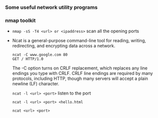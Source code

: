 ### Some useful network utility programs


### nmap toolkit

- `nmap -sS -T4 <url> or <ipaddress>`
  scan all the opening ports

- Ncat is a general-purpose command-line tool for reading, writing, redirecting, and encrypting data across a network.
  ```
  ncat -C www.google.com 80
  GET / HTTP/1.0
  ```
  The -C option turns on CRLF replacement, which replaces any line endings you type with CRLF. CRLF line endings are required by many protocols, including HTTP, though many servers will accept a plain newline (LF) character.

  `ncat -l <url> <port>`
  listen to the port

  `ncat -l <url> <port> <hello.html`

  `ncat <url> <port>`

